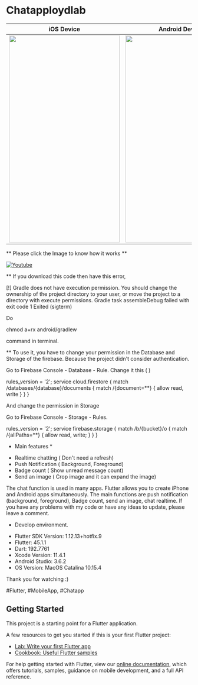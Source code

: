 # Chatapploydlab

| iOS Device  | Android Device |
| ------------- | ------------- |
| <img src="https://github.com/loydkim/chat_app_loyd/blob/master/ios_promotion.gif" width="300" height="560">  | <img src="https://github.com/loydkim/chat_app_loyd/blob/master/android_promotion.gif" width="300" height="560">  |


** Please click the Image to know how it works **

[![Youtube](https://img.youtube.com/vi/OnIRKAbOcq4/0.jpg)](https://youtu.be/OnIRKAbOcq4)


** If you download this code then have this error,

[!] Gradle does not have execution permission. You should change the ownership of the project directory to your user, or move the project to a directory with execute permissions. Gradle task assembleDebug failed with exit code 1 Exited (sigterm)

Do 

chmod a+rx android/gradlew

command in terminal.

** To use it, you have to change your permission in the Database and Storage of the firebase. Because the project didn't consider authentication.

Go to Firebase Console - Database - Rule. Change it this ( )

rules_version = '2';
service cloud.firestore {
  match /databases/{database}/documents {
    match /{document=**} {
      allow read, write
    }
  }
}

And change the permission in Storage

Go to Firebase Console - Storage - Rules.

rules_version = '2';
service firebase.storage {
  match /b/{bucket}/o {
    match /{allPaths=**} {
      allow read, write;
    }
  }
}


* Main features *

- Realtime chatting ( Don't need a refresh)
- Push Notification ( Background, Foreground)
- Badge count ( Show unread message count)
- Send an image ( Crop image and it can expand the image)

 The chat function is used in many apps. Flutter allows you to create iPhone and Android apps simultaneously. The main functions are push notification (background, foreground), Badge count, send an image, chat realtime. If you have any problems with my code or have any ideas to update, please leave a comment.

* Develop environment.

- Flutter SDK Version: 1.12.13+hotfix.9
- Flutter: 45.1.1
- Dart: 192.7761
- Xcode Version: 11.4.1
- Android Studio: 3.6.2
- OS Version: MacOS Catalina 10.15.4

Thank you for watching :)

#Flutter, #MobileApp, #Chatapp

## Getting Started

This project is a starting point for a Flutter application.

A few resources to get you started if this is your first Flutter project:

- [Lab: Write your first Flutter app](https://flutter.dev/docs/get-started/codelab)
- [Cookbook: Useful Flutter samples](https://flutter.dev/docs/cookbook)

For help getting started with Flutter, view our
[online documentation](https://flutter.dev/docs), which offers tutorials,
samples, guidance on mobile development, and a full API reference.
